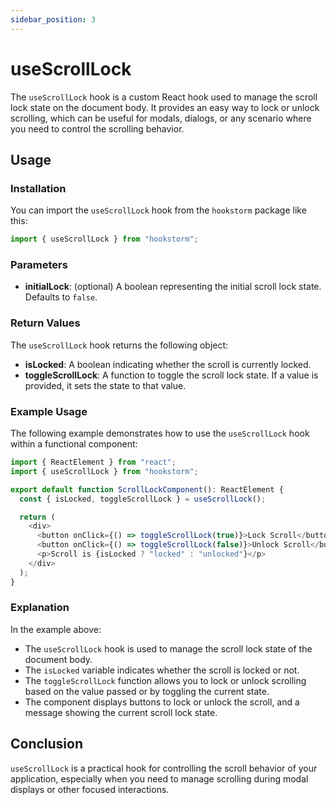 ```yaml
---
sidebar_position: 3
---
```


# useScrollLock

The `useScrollLock` hook is a custom React hook used to manage the scroll lock state on the document body. It provides an easy way to lock or unlock scrolling, which can be useful for modals, dialogs, or any scenario where you need to control the scrolling behavior.

## Usage

### Installation

You can import the `useScrollLock` hook from the `hookstorm` package like this:

```typescript
import { useScrollLock } from "hookstorm";
```

### Parameters

- **initialLock**: (optional) A boolean representing the initial scroll lock state. Defaults to `false`.

### Return Values

The `useScrollLock` hook returns the following object:

- **isLocked**: A boolean indicating whether the scroll is currently locked.
- **toggleScrollLock**: A function to toggle the scroll lock state. If a value is provided, it sets the state to that value.

### Example Usage

The following example demonstrates how to use the `useScrollLock` hook within a functional component:

```typescript
import { ReactElement } from "react";
import { useScrollLock } from "hookstorm";

export default function ScrollLockComponent(): ReactElement {
  const { isLocked, toggleScrollLock } = useScrollLock();

  return (
    <div>
      <button onClick={() => toggleScrollLock(true)}>Lock Scroll</button>
      <button onClick={() => toggleScrollLock(false)}>Unlock Scroll</button>
      <p>Scroll is {isLocked ? "locked" : "unlocked"}</p>
    </div>
  );
}
```

### Explanation

In the example above:

- The `useScrollLock` hook is used to manage the scroll lock state of the document body.
- The `isLocked` variable indicates whether the scroll is locked or not.
- The `toggleScrollLock` function allows you to lock or unlock scrolling based on the value passed or by toggling the current state.
- The component displays buttons to lock or unlock the scroll, and a message showing the current scroll lock state.

## Conclusion

`useScrollLock` is a practical hook for controlling the scroll behavior of your application, especially when you need to manage scrolling during modal displays or other focused interactions.
